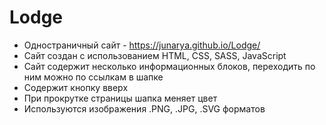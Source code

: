 # Lodge

- Одностраничный сайт -  https://junarya.github.io/Lodge/
- Сайт создан с использованием HTML, CSS, SASS, JavaScript
- Сайт содержит несколько информационных блоков, переходить по ним можно по ссылкам в шапке
- Содержит кнопку вверх
- При прокрутке страницы шапка меняет цвет
- Используются изображения .PNG, .JPG, .SVG форматов
